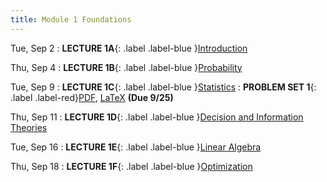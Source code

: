 ```yaml
---
title: Module 1 Foundations
---
```


Tue, Sep 2
: **LECTURE 1A**{: .label .label-blue }[Introduction](/assets/lectures/M1-Introduction/L1a-Foundations-Handout.pdf)

Thu, Sep 4
: **LECTURE 1B**{: .label .label-blue }[Probability](/assets/lectures/M1-Introduction/L1b-Probability-Handout.pdf)

Tue, Sep 9
: **LECTURE 1C**{: .label .label-blue }[Statistics](/assets/lectures/M1-Introduction/L1c-Statistics-Handout.pdf)
  : **PROBLEM SET 1**{: .label .label-red}[PDF](/assets/problem-sets/PS1.pdf), [LaTeX](/assets/problem-sets/PS1.tex)  **(Due 9/25)** 

Thu, Sep 11
: **LECTURE 1D**{: .label .label-blue }[Decision and Information Theories](/assets/lectures/M1-Introduction/L1d-Info-Decision-Theories-Handout.pdf)

Tue, Sep 16
: **LECTURE 1E**{: .label .label-blue }[Linear Algebra](/assets/lectures/M1-Introduction/L1e-Linear-Algebra-Handout.pdf)

Thu, Sep 18
: **LECTURE 1F**{: .label .label-blue }[Optimization](/assets/lectures/M1-Introduction/L1f-Optimization-Handout.pdf)